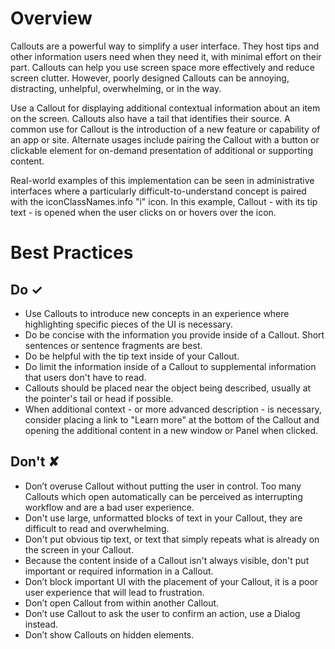 # Overview
Callouts are a powerful way to simplify a user interface. They host tips and other information users need when they need it, with minimal effort on their part. Callouts can help you use screen space more effectively and reduce screen clutter. However, poorly designed Callouts can be annoying, distracting, unhelpful, overwhelming, or in the way.

Use a Callout for displaying additional contextual information about an item on the screen. Callouts also have a tail that identifies their source. A common use for Callout is the introduction of a new feature or capability of an app or site. Alternate usages include pairing the Callout with a button or clickable element for on-demand presentation of additional or supporting content.

Real-world examples of this implementation can be seen in administrative interfaces where a particularly difficult-to-understand concept is paired with the iconClassNames.info &quot;i&quot; icon. In this example, Callout - with its tip text - is opened when the user clicks on or hovers over the icon.


# Best Practices

## Do &#10003;
- Use Callouts to introduce new concepts in an experience where highlighting specific pieces of the UI is necessary.
- Do be concise with the information you provide inside of a Callout. Short sentences or sentence fragments are best.
- Do be helpful with the tip text inside of your Callout.
- Do limit the information inside of a Callout to supplemental information that users don&#39;t have to read.
- Callouts should be placed near the object being described, usually at the pointer&#39;s tail or head if possible.
- When additional context - or more advanced description - is necessary, consider placing a link to &quot;Learn more&quot; at the bottom of the Callout and opening the additional content in a new window or Panel when clicked.

## Don't &#10008;
- Don’t overuse Callout without putting the user in control. Too many Callouts which open automatically can be perceived as interrupting workflow and are a bad user experience.
- Don&#39;t use large, unformatted blocks of text in your Callout, they are difficult to read and overwhelming.
- Don&#39;t put obvious tip text, or text that simply repeats what is already on the screen in your Callout.
- Because the content inside of a Callout isn&#39;t always visible, don&#39;t put important or required information in a Callout.
- Don’t block important UI with the placement of your Callout, it is a poor user experience that will lead to frustration.
- Don’t open Callout from within another Callout.
- Don’t use Callout to ask the user to confirm an action, use a Dialog instead.
- Don’t show Callouts on hidden elements.